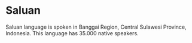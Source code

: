 # Saluan
Saluan language is spoken in Banggai Region, Central Sulawesi Province, Indonesia. This language has 35.000 native speakers. 
